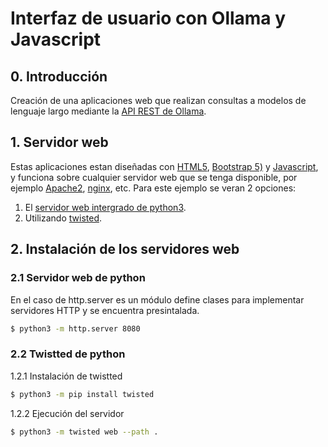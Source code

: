 # Interfaz de usuario con Ollama y Javascript

## 0. Introducción

Creación de una aplicaciones web que realizan consultas a modelos de lenguaje largo mediante la [API REST de Ollama](https://github.com/ollama/ollama/blob/main/docs/api.md).

## 1. Servidor web

Estas aplicaciones estan diseñadas con [HTML5](https://www.w3schools.com/html/default.asp), [Bootstrap 5)](https://getbootstrap.com/) y [Javascript](https://www.w3schools.com/js/default.asp), y funciona sobre cualquier servidor web que se tenga disponible, por ejemplo [Apache2](https://httpd.apache.org/), [nginx](https://nginx.org/en/), etc. Para este ejemplo se veran 2 opciones: 

1. El [servidor web intergrado de python3](https://docs.python.org/es/3/library/http.server.html).
2. Utilizando [twisted](https://twisted.org/).

## 2. Instalación de los servidores web

### 2.1 Servidor web de python

En el caso de http.server es un módulo define clases para implementar servidores HTTP y se encuentra presintalada.

````bash
$ python3 -m http.server 8080
````

### 2.2 Twistted de python

1.2.1 Instalación de twistted

````bash
$ python3 -m pip install twisted
````

1.2.2 Ejecución del servidor

````bash
$ python3 -m twisted web --path .
`````

